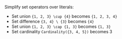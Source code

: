Simplify set operators over literals:
 - Set union `{1, 2, 3} \cup {4}` becomes `{1, 2, 3, 4}`
 - Set difference `{3, 4} \ {3}` becomes `{4}`
 - Set union `{1, 2, 3} \cap {1, 3}` becomes `{1, 3}`
 - Set cardinality `Cardinality({3, 4, 5})` becomes 3
